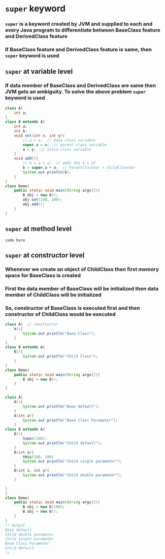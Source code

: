# `super` keyword

### `super` is a keyword created by JVM and supplied to each and every Java program to differentiate between BaseClass feature and DerivedClass feature

### If BaseClass feature and DerivedClass feature is same, then `super` keyword is used

## `super` at variable level

### If data member of BaseClass and DerivedClass are same then JVM gets an ambiguity. To solve the above problem `super` keyword is used

```java
class A{
    int a;
}
class B extends A{
    int a;
    int b;
    void set(int x, int y){
        // a = x;  // base class variable
        super.a = x;  // parent class variable
        a = y;  // child class variable
    }
    void add(){
        // b = a + a;  // adds the a's of 
        b = super.a + a;  // ParentClassVar + ChildClassVar
        System.out.println(b);
    }
}
class Demo{
    public static void main(String args[]){
        B obj = new B();
        obj.set(100, 200);
        obj.add();
    }
}
```

## `super` at method level

```code here```

## `super` at constructor level

### Whenever we create an object of ChildClass then first memory space for BaseClass is created

### First the data member of BaseClass will be initialized then data member of ChildClass will be initialized

### So, constructor of BaseClass is executed first and then constructor of ChildClass would be executed

```java
class A{  // constructor
    A(){
        System.out.println("Base Class");
    }
}
class B extends A{
    B(){
        System.out.println("Child Class");
    }
}
class Demo{
    public static void main(String args[]){
        B obj = new B();
    }
}
```

```java
class A{
    A(){
        System.out.println("Base default");
    }
    A(int a){
        System.out.println("Base Class Parameter");
    }
class B extends A{
    B(){
        Super(100);
        System.out.println("Child default");
    }
    B(int a){
        this(100, 200)
        System.out.println("Child single parameter");
    }
    B(int x, int y){
        System.out.println("Child double parameter");
    }

}
}
class Demo{
    public static void main(String args[]){
        B obj = new B(100);
        B obj = new B();
    }
}
/* Output
Base default
Child double parameter
Child single parameter
Base Class Parameter
Child default
*/
```
